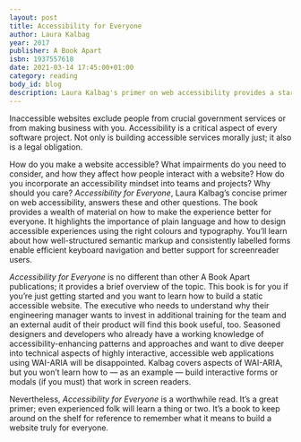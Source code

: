 ```yaml
---
layout: post
title: Accessibility for Everyone
author: Laura Kalbag
year: 2017
publisher: A Book Apart
isbn: 1937557618
date: 2021-03-14 17:45:00+01:00
category: reading
body_id: blog
description: Laura Kalbag's primer on web accessibility provides a starting point to build more accessible web sites.
---
```


Inaccessible websites exclude people from crucial government services or from making business with you. Accessibility is a critical aspect of every software project. Not only is building accessible services morally just; it also is a legal obligation.

How do you make a website accessible? What impairments do you need to consider, and how they affect how people interact with a website? How do you incorporate an accessibility mindset into teams and projects? Why should you care? _Accessibility for Everyone_, Laura Kalbag’s concise primer on web accessibility, answers these and other questions. The book provides a wealth of material on how to make the experience better for everyone. It highlights the importance of plain language and how to design accessible experiences using the right colours and typography. You’ll learn about how well-structured semantic markup and consistently labelled forms enable efficient keyboard navigation and better support for screenreader users.

_Accessibility for Everyone_ is no different than other A Book Apart publications; it provides a brief overview of the topic. This book is for you if you’re just getting started and you want to learn how to build a static accessible website. The executive who needs to understand why their engineering manager wants to invest in additional training for the team and an external audit of their product will find this book useful, too. Seasoned designers and developers who already have a working knowledge of accessibility-enhancing patterns and approaches and want to dive deeper into technical aspects of highly interactive, accessible web applications using WAI-ARIA will be disappointed. Kalbag covers aspects of WAI-ARIA, but you won’t learn how to — as an example — build interactive forms or modals (if you must) that work in screen readers.

Nevertheless, _Accessibility for Everyone_ is a worthwhile read. It’s a great primer; even experienced folk will learn a thing or two. It’s a book to keep around on the shelf for reference to remember what it means to build a website truly for everyone.
